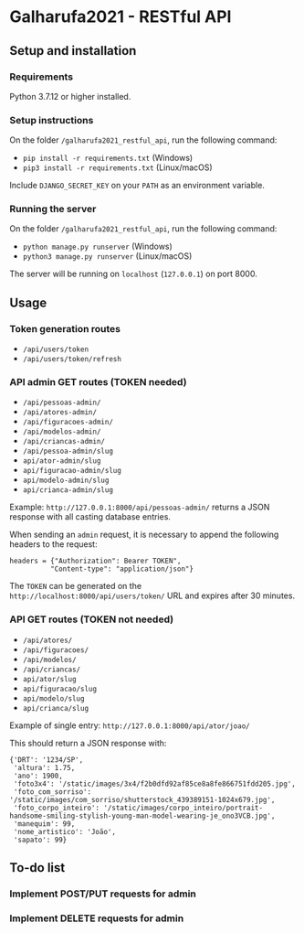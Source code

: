 # Galharufa2021 - RESTful API

## Setup and installation

### Requirements

Python 3.7.12 or higher installed.

### Setup instructions

On the folder `/galharufa2021_restful_api`, run the following command:

- `pip install -r requirements.txt` (Windows)
- `pip3 install -r requirements.txt` (Linux/macOS)

Include `DJANGO_SECRET_KEY` on your `PATH` as an environment variable.

### Running the server

On the folder `/galharufa2021_restful_api`, run the following command:

- `python manage.py runserver` (Windows)
- `python3 manage.py runserver` (Linux/macOS)

The server will be running on `localhost` (`127.0.0.1`) on port 8000.

## Usage

### Token generation routes

- `/api/users/token`
- `/api/users/token/refresh`

### API admin GET routes (TOKEN needed)

- `/api/pessoas-admin/`
- `/api/atores-admin/`
- `/api/figuracoes-admin/`
- `/api/modelos-admin/`
- `/api/criancas-admin/`
- `/api/pessoa-admin/slug`
- `api/ator-admin/slug`
- `api/figuracao-admin/slug`
- `api/modelo-admin/slug`
- `api/crianca-admin/slug`

Example: `http://127.0.0.1:8000/api/pessoas-admin/` returns a JSON response with all casting database entries.

When sending an `admin` request, it is necessary to append the following headers to the request:

```
headers = {"Authorization": Bearer TOKEN",
          "Content-type": "application/json"}
```

The `TOKEN` can be generated on the `http://localhost:8000/api/users/token/` URL and expires after 30 minutes.

### API GET routes (TOKEN not needed)

- `/api/atores/`
- `/api/figuracoes/`
- `/api/modelos/`
- `/api/criancas/`
- `api/ator/slug`
- `api/figuracao/slug`
- `api/modelo/slug`
- `api/crianca/slug`

Example of single entry: `http://127.0.0.1:8000/api/ator/joao/`

This should return a JSON response with:

```
{'DRT': '1234/SP',
 'altura': 1.75,
 'ano': 1900,
 'foto3x4': '/static/images/3x4/f2b0dfd92af85ce8a8fe866751fdd205.jpg',
 'foto_com_sorriso': '/static/images/com_sorriso/shutterstock_439389151-1024x679.jpg',
 'foto_corpo_inteiro': '/static/images/corpo_inteiro/portrait-handsome-smiling-stylish-young-man-model-wearing-je_ono3VCB.jpg',
 'manequim': 99,
 'nome_artistico': 'João',
 'sapato': 99}
```

## To-do list

### Implement POST/PUT requests for admin

### Implement DELETE requests for admin
